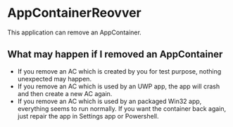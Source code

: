 # AppContainerReovver

This application can remove an AppContainer.

## What may happen if I removed an AppContainer

* If you remove an AC which is created by you for test purpose, nothing unexpected may happen.
* If you remove an AC which is used by an UWP app, the app will crash and then create a new AC again.
* If you remove an AC which is used by an packaged Win32 app, everything seems to run normally. If you want the container back again, just repair the app in Settings app or Powershell.